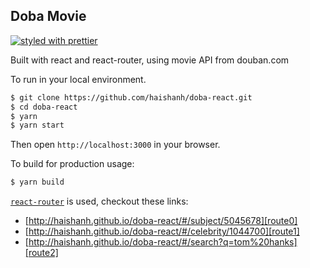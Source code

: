 ## Doba Movie

[![styled with prettier](https://img.shields.io/badge/styled_with-prettier-ff69b4.svg)](https://github.com/prettier/prettier)

Built with react and react-router, using movie API from douban.com

To run in your local environment.

```sh
$ git clone https://github.com/haishanh/doba-react.git
$ cd doba-react
$ yarn
$ yarn start
```

Then open `http://localhost:3000` in your browser.

To build for production usage:

```sh
$ yarn build
```

[`react-router`](https://github.com/reactjs/react-router) is used, checkout these links:

  * [http://haishanh.github.io/doba-react/#/subject/5045678][route0]
  * [http://haishanh.github.io/doba-react/#/celebrity/1044700][route1]
  * [http://haishanh.github.io/doba-react/#/search?q=tom%20hanks][route2]

[route0]: http://haishanh.github.io/doba-react/#/subject/5045678
[route1]: http://haishanh.github.io/doba-react/#/celebrity/1044700
[route2]: http://haishanh.github.io/doba-react/#/search?q=tom%20hanks
